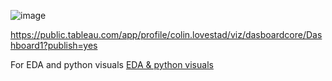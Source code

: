 ![image](https://github.com/clovestad/dashboard-core-/assets/103072823/4a534a80-58b0-4130-953f-cce44591c261)

https://public.tableau.com/app/profile/colin.lovestad/viz/dasboardcore/Dashboard1?publish=yes

For EDA and python visuals 
[EDA & python visuals](https://github.com/clovestad/Chicago_crimes_EDA-python_visuals)

